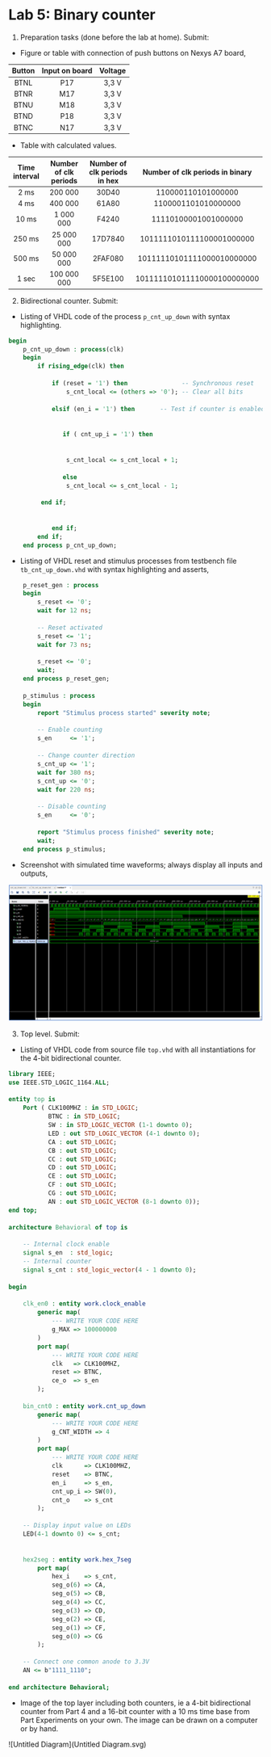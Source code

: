 
# Lab 5: Binary counter
1. Preparation tasks (done before the lab at home). Submit:
- Figure or table with connection of push buttons on Nexys A7 board,

| **Button** | **Input on board** | **Voltage** |
| :-: | :-: | :-: |
|    BTNL    |      P17       |    3,3 V    |
|    BTNR    |      M17       |    3,3 V    |
|    BTNU    |      M18       |    3,3 V    |
|    BTND    |      P18       |    3,3 V    |
|    BTNC    |      N17       |    3,3 V    |

- Table with calculated values.

| **Time interval** | **Number of clk periods** | **Number of clk periods in hex** | **Number of clk periods in binary** |
| :-: | :-: | :-: | :-: |
| 2&nbsp;ms | 200 000 | 30D40 | 110000110101000000 |
| 4&nbsp;ms |400 000|61A80|1100001101010000000|
| 10&nbsp;ms |1 000 000|F4240|11110100001001000000|
| 250&nbsp;ms |25 000 000|17D7840|1011111010111100001000000|
| 500&nbsp;ms |50 000 000|2FAF080|10111110101111000010000000|
| 1&nbsp;sec | 100 000 000 | 5F5E100 | 101111101011110000100000000 |

2. Bidirectional counter. Submit:

* Listing of VHDL code of the process `p_cnt_up_down` with syntax highlighting.
```vhdl
begin
    p_cnt_up_down : process(clk)
    begin
        if rising_edge(clk) then
        
            if (reset = '1') then               -- Synchronous reset
                s_cnt_local <= (others => '0'); -- Clear all bits

            elsif (en_i = '1') then       -- Test if counter is enabled


               if ( cnt_up_i = '1') then


                s_cnt_local <= s_cnt_local + 1;
            
               else 
                s_cnt_local <= s_cnt_local - 1;
      
         end if;


            end if;
        end if;
    end process p_cnt_up_down;

```


* Listing of VHDL reset and stimulus processes from testbench file `tb_cnt_up_down.vhd` with syntax highlighting and asserts,

```vhdl
    p_reset_gen : process
    begin
        s_reset <= '0';
        wait for 12 ns;
        
        -- Reset activated
        s_reset <= '1';
        wait for 73 ns;

        s_reset <= '0';
        wait;
    end process p_reset_gen;

    p_stimulus : process
    begin
        report "Stimulus process started" severity note;

        -- Enable counting
        s_en     <= '1';
        
        -- Change counter direction
        s_cnt_up <= '1';
        wait for 380 ns;
        s_cnt_up <= '0';
        wait for 220 ns;

        -- Disable counting
        s_en     <= '0';

        report "Stimulus process finished" severity note;
        wait;
    end process p_stimulus;
```


* Screenshot with simulated time waveforms; always display all inputs and outputs,

![image-20210314212729798](image-20210314212729798.png)

3. Top level. Submit:

* Listing of VHDL code from source file `top.vhd` with all instantiations for the 4-bit bidirectional counter.

```vhdl
library IEEE;
use IEEE.STD_LOGIC_1164.ALL;

entity top is
    Port ( CLK100MHZ : in STD_LOGIC;
           BTNC : in STD_LOGIC;
           SW : in STD_LOGIC_VECTOR (1-1 downto 0);
           LED : out STD_LOGIC_VECTOR (4-1 downto 0);
           CA : out STD_LOGIC;
           CB : out STD_LOGIC;
           CC : out STD_LOGIC;
           CD : out STD_LOGIC;
           CE : out STD_LOGIC;
           CF : out STD_LOGIC;
           CG : out STD_LOGIC;
           AN : out STD_LOGIC_VECTOR (8-1 downto 0));
end top;

architecture Behavioral of top is

    -- Internal clock enable
    signal s_en  : std_logic;
    -- Internal counter
    signal s_cnt : std_logic_vector(4 - 1 downto 0);

begin

    clk_en0 : entity work.clock_enable
        generic map(
            --- WRITE YOUR CODE HERE
            g_MAX => 100000000
        )
        port map(
            --- WRITE YOUR CODE HERE
            clk   => CLK100MHZ,  
            reset => BTNC,       
            ce_o  => s_en
        );

    bin_cnt0 : entity work.cnt_up_down
        generic map(
            --- WRITE YOUR CODE HERE
            g_CNT_WIDTH => 4
        )
        port map(
            --- WRITE YOUR CODE HERE
            clk      => CLK100MHZ,
            reset    => BTNC,
            en_i     => s_en,
            cnt_up_i => SW(0),
            cnt_o    => s_cnt
        );

    -- Display input value on LEDs
    LED(4-1 downto 0) <= s_cnt;


    hex2seg : entity work.hex_7seg
        port map(
            hex_i    => s_cnt,
            seg_o(6) => CA,
            seg_o(5) => CB,
            seg_o(4) => CC,
            seg_o(3) => CD,
            seg_o(2) => CE,
            seg_o(1) => CF,
            seg_o(0) => CG
        );

    -- Connect one common anode to 3.3V
    AN <= b"1111_1110";

end architecture Behavioral;

```


* Image of the top layer including both counters, ie a 4-bit bidirectional counter from Part 4 and a 16-bit counter with a 10 ms time base from Part Experiments on your own. The image can be drawn on a computer or by hand.

![Untitled Diagram](Untitled Diagram.svg)

